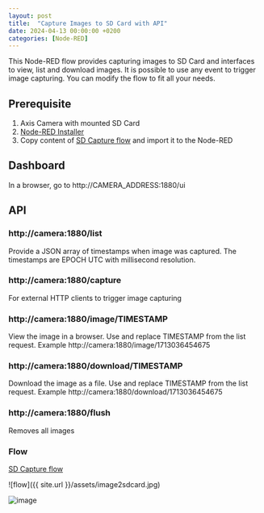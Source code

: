 ```yaml
---
layout: post
title:  "Capture Images to SD Card with API"
date: 2024-04-13 00:00:00 +0200
categories: [Node-RED]
---
```


This Node-RED flow provides capturing images to SD Card and interfaces to view, list and download images.  It is possible to use any event to trigger image capturing.  You can modify the flow to fit all your needs.

## Prerequisite 
1. Axis Camera with mounted SD Card
2. [Node-RED Installer](https://pandosme.github.io/acap/node-red/2023/09/12/nodered-acap.html)
3. Copy content of [SD Capture flow](https://acap.juhlin.me/package/image2sdcard) and import it to the Node-RED


## Dashboard
In a browser, go to http://CAMERA_ADDRESS:1880/ui

## API
### http://camera:1880/list
Provide a JSON array of timestamps when image was captured.  The timestamps are EPOCH UTC with millisecond resolution.

### http://camera:1880/capture
For external HTTP clients to trigger image capturing

### http://camera:1880/image/TIMESTAMP
View the image in a browser.  Use and replace TIMESTAMP from the list request.
Example http://camera:1880/image/1713036454675

### http://camera:1880/download/TIMESTAMP
Download the image as a file.   Use and replace TIMESTAMP from the list request.
Example http://camera:1880/download/1713036454675

### http://camera:1880/flush
Removes all images

### Flow
[SD Capture flow](https://acap.juhlin.me/package/image2sdcard)  

![flow]({{ site.url }}/assets/image2sdcard.jpg)

![image](https://api.aintegration.team/image/provisioning)

